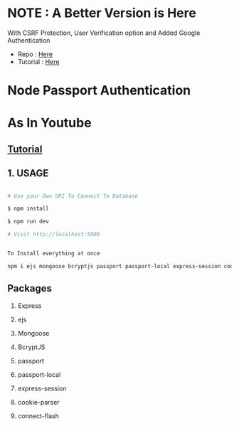 
# NOTE : A Better Version is Here
 With CSRF Protection, User Verification option and Added Google Authentication
- Repo : [Here](https://github.com/desi-programmer/nodejs_authentication)
- Tutorial :  [Here](https://www.youtube.com/watch?v=-ZxXS9gsWX4)

# Node Passport Authentication

# As In Youtube

  

## [Tutorial](https://youtu.be/vkIltwAySrk)

  

## 1. USAGE

```bash

# Use your Own URI To Connect To Database

$ npm install

$ npm run dev

# Visit http://localhost:5000


To Install everything at once

npm i ejs mongoose bcryptjs passport passport-local express-session cookie-parser connect-flash

```

  

## Packages

  

1. Express

2. ejs

2. Mongoose

4. BcryptJS

5. passport

6. passport-local

7. express-session

8. cookie-parser

9. connect-flash